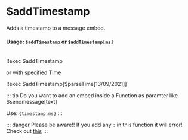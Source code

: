 #  $addTimestamp
Adds a timestamp to a message embed.

#### Usage: `$addTimestamp` or `$addTimestamp[ms]`
<br/>
<discord-messages>
	<discord-message :bot="false" role-color="#ffcc9a" author="Member">
		!!exec $addTimestamp
	</discord-message>
	<discord-message :bot="true" role-color="#0099ff" author="Custom Command" avatar="https://media.discordapp.net/avatars/725721249652670555/781224f90c3b841ba5b40678e032f74a.webp">
		<discord-embed
			slot="embeds"
			timestamp="09/12/2021"
		>
		</discord-embed>
	</discord-message>
</discord-messages>

or with specified Time

<discord-messages>
	<discord-message :bot="false" role-color="#ffcc9a" author="Member">
		!!exec $addTimestamp[$parseTime[13/09/2021]]
	</discord-message>
	<discord-message :bot="true" role-color="#0099ff" author="Custom Command" avatar="https://media.discordapp.net/avatars/725721249652670555/781224f90c3b841ba5b40678e032f74a.webp">
		<discord-embed
			slot="embeds"
			timestamp="09/13/2021"
		>
		</discord-embed>
	</discord-message>
</discord-messages>

::: tip Do you want to add an embed inside a Function as paramter like $sendmessage[text]

Use: `{timestamp:ms}`
:::

::: danger Please be aware!!
If you add any `:` in this function it will error! Check out [this](../../Other/syntax.md)
:::
